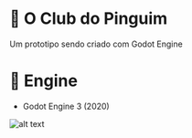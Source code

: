 # 🐧 O Club do Pinguim

Um prototipo sendo criado com Godot Engine 


# 🔧 Engine
- Godot Engine 3 (2020)

![alt text](https://i.imgur.com/VnJzWCF.png)


